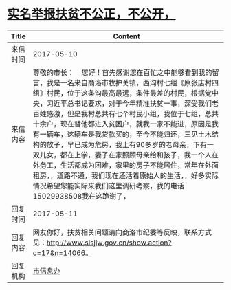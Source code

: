# <a href="http://www.shangluo.gov.cn/zmhd/ldxxxx.jsp?urltype=leadermail.LeaderMailContentUrl&wbtreeid=1112&leadermailid=4132">实名举报扶贫不公正，不公开，</a>
|Title|Content|
|:---:|---|
|来信时间|2017-05-10|
|来信内容|尊敬的市长：    您好！首先感谢您在百忙之中能够看到我的留言，我是一名来自商洛市牧护关镇，西沟村七组《原张店村四组》村民，位于这条沟最高最远，条件最差的村民，根据党中央，习近平总书记要求，对于今年精准扶贫一事，深受我们老百姓感激，但是我村总共有七个村民小组，我位于七组，总共十余户，现在替他都进入贫困户，就我一家不能进，原因是我有一辆车，这辆车是我贷款买的，至今不能归还，三见土木结构的放子，早已成为危房，我上有90多岁的老母亲，下有一双儿女，都在上学，妻子在家照顾母亲给和孩子，我一个人在外务工，生活都成为困难，家里的房子不能居住，常年在外面租房，，道路不通，我们现在还活着原始人的生活，，好多实际情况希望您能实际来我们这里调研考察，我的电话15029938508我在这跪谢了，|
|回复时间|2017-05-11|
|回复内容|网友你好，扶贫相关问题请向商洛市纪委等反映，联系方式见：http://www.slsjjw.gov.cn/show.action?c=17&n=14066。|
|回复机构|<a href="../../categories/agencies/市信息办.md">市信息办</a>|